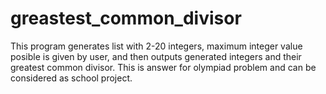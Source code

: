 # greastest_common_divisor
This program generates list with 2-20 integers, maximum integer value posible is given by user, and then outputs generated integers and their greatest common divisor.
This is answer for olympiad problem and can be considered as school project.
